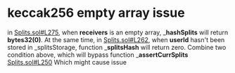 # keccak256 empty array issue
in [Splits.sol#L275](https://github.com/code-423n4/2023-01-drips/blob/9fd776b50f4be23ca038b1d0426e63a69c7a511d/src/Splits.sol#L275), when __receivers__ is an empty array, ___hashSplits__ will return __bytes32(0)__.
At the same time, in [Splits.sol#L262](https://github.com/code-423n4/2023-01-drips/blob/9fd776b50f4be23ca038b1d0426e63a69c7a511d/src/Splits.sol#L262), when __userId__ hasn't been stored in _splitsStorage, function ___splitsHash__ will return zero.
Combine two condition above, which will bypass function ___assertCurrSplits__ [Splits.sol#L250](https://github.com/code-423n4/2023-01-drips/blob/9fd776b50f4be23ca038b1d0426e63a69c7a511d/src/Splits.sol#L250)
Which might cause issue
